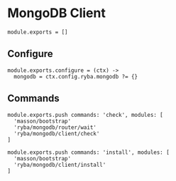 
# MongoDB Client

    module.exports = []

## Configure

    module.exports.configure = (ctx) ->
      mongodb = ctx.config.ryba.mongodb ?= {}

## Commands

    module.exports.push commands: 'check', modules: [
      'masson/bootstrap'
      'ryba/mongodb/router/wait'
      'ryba/mongodb/client/check'
    ]

    module.exports.push commands: 'install', modules: [
      'masson/bootstrap'
      'ryba/mongodb/client/install'
    ]
